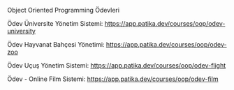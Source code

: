 Object Oriented Programming Ödevleri 

Ödev Üniversite Yönetim Sistemi: https://app.patika.dev/courses/oop/odev-university

Ödev Hayvanat Bahçesi Yönetimi: https://app.patika.dev/courses/oop/odev-zoo

Ödev Uçuş Yönetim Sistemi: https://app.patika.dev/courses/oop/odev-flight

Ödev - Online Film Sistemi: https://app.patika.dev/courses/oop/odev-film

